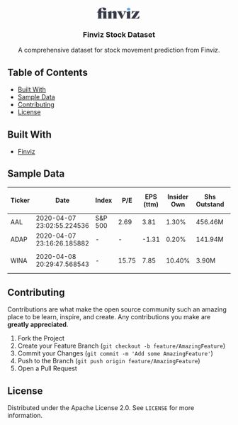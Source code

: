 <!-- PROJECT LOGO -->
<br />
<p align="center">
  <a href="https://github.com/LouisKlimek/Finviz-Stock-Data">
    <img src="logo.png" alt="Finviz Stock Data" width="100" height="25">
  </a>

  <h3 align="center">Finviz Stock Dataset</h3>

  <p align="center">
    A comprehensive dataset for stock movement prediction from Finviz.
    <br />
  </p>
</p>



<!-- TABLE OF CONTENTS -->
## Table of Contents

* [Built With](#built-with)
* [Sample Data](#sample-data)
* [Contributing](#contributing)
* [License](#license)



## Built With
* [Finviz](https://finviz.com/)


<!-- SAMPLE-->
## Sample Data
| Ticker | Date | Index | P/E | EPS (ttm) | Insider Own | Shs Outstand | Perf Week | Market Cap | Forward P/E | EPS next Y | Insider Trans | Shs Float | Perf Month | Income | PEG | EPS next Q | Inst Own | Short Float | Perf Quarter | Sales | P/S | EPS this Y | Inst Trans | Short Ratio | Perf Half Y | Book/sh | P/B | EPS next Y | ROA | Target Price | Perf Year | Cash/sh | P/C | EPS next 5Y | ROE | 52W Range | Perf YTD | Dividend | P/FCF | EPS past 5Y | ROI | 52W High | Beta | Dividend % | Quick Ratio | Sales past 5Y | Gross Margin | 52W Low | ATR | Employees | Current Ratio | Sales Q/Q | Oper. Margin | RSI (14) | Volatility | Optionable | Debt/Eq | EPS Q/Q | Profit Margin | Rel Volume | Prev Close | Shortable | LT Debt/Eq | Earnings | Payout | Avg Volume | Price | Recom | SMA20 | SMA50 | SMA200 | Volume | Change |
| ------------- | ------------- | ------------- | ------------- | ------------- | ------------- | ------------- | ------------- | ------------- | ------------- | ------------- | ------------- | ------------- | ------------- | ------------- | ------------- | ------------- | ------------- | ------------- | ------------- | ------------- | ------------- | ------------- | ------------- | ------------- | ------------- | ------------- | ------------- | ------------- | ------------- | ------------- | ------------- | ------------- | ------------- | ------------- | ------------- | ------------- | ------------- | ------------- | ------------- | ------------- | ------------- | ------------- | ------------- | ------------- | ------------- | ------------- | ------------- | ------------- | ------------- | ------------- | ------------- | ------------- | ------------- | ------------- | ------------- | ------------- | ------------- | ------------- | ------------- | ------------- | ------------- | ------------- | ------------- | ------------- | ------------- | ------------- | ------------- | ------------- | ------------- | ------------- | ------------- | ------------- | ------------- |
 | AAL | 2020-04-07 23:02:55.224536 | S&P 500 | 2.69 | 3.81 | 1.30% | 456.46M | -16.16% | 4.67B | 3.22 | 3.17 | 1.09% | 421.02M | -30.71% | 1.69B | 0.24 | -1.58 | 84.80% | 15.76% | -62.45% | 45.77B | 0.10 | 25.20% | -0.30% | 2.02 | -60.43% | -0.27 | - | 151.80% | 2.80% | 17.38 | -69.83% | 8.38 | 1.22 | 11.28% | - | 9.09 - 35.24 | -64.37% | 0.40 | - | -0.70% | 10.30% | -71.00% | 2.07 | 3.91% | 0.30 | 1.40% | 61.50% | 12.43% | 2.11 | 133000 | 0.40 | 3.40% | 6.70% | 34.51 | 13.11% 17.66% | Yes | - | 35.10% | 3.70% | 4.19 | 9.50 | Yes | - | Apr 24 BMO | 10.50% | 32.87M | 10.22 | 3.10 | -20.83% | -49.31% | -61.73% | 137,651,597 | 7.58% | 
 | ADAP | 2020-04-07 23:16:26.185882 | - | - | -1.31 | 0.20% | 141.94M | 4.04% | 401.69M | - | -1.14 | - | 36.16M | -4.39% | -137.20M | - | -0.25 | 55.70% | 1.30% | 122.83% | 1.10M | 365.17 | -33.20% | 0.16% | 0.24 | 157.27% | 1.18 | 2.40 | -16.50% | -61.00% | 5.50 | -43.06% | 0.63 | 4.49 | 1.00% | -80.90% | 0.71 - 6.00 | 135.83% | - | - | -46.40% | -113.30% | -52.83% | 1.52 | - | 3.50 | -30.30% | - | 299.15% | 0.34 | 400 | 3.50 | -53.30% | - | 46.36 | 12.98% 13.73% | Yes | 0.00 | 19.30% | - | 0.07 | 3.00 | Yes | 0.00 | Feb 27 BMO | - | 1.99M | 2.83 | 2.40 | 2.33% | -16.96% | 23.54% | 147,054 | -5.67% |
 | WINA | 2020-04-08 20:29:47.568543 | - | 15.75 | 7.85 | 10.40% | 3.90M | -2.99% | 482.08M | - | - | -10.07% | 2.80M | -37.71% | 32.10M | - | - | 63.00% | 1.44% | -38.20% | 73.30M | 6.58 | 8.00% | 0.20% | 2.34 | -30.35% | 3.21 | 38.51 | - | 63.20% | - | -33.90% | 9.72 | 12.72 | - | -494.50% | 115.00 - 215.00 | -37.67% | 1.00 | 10.26 | 15.30% | 81.50% | -39.81% | 0.74 | 0.81% | 3.40 | 3.70% | 96.60% | 12.53% | 13.26 | 98 | 3.50 | 4.70% | 58.80% | 39.84 | 10.43% 10.37% | No | 2.35 | 13.50% | 43.90% | 0.33 | 123.61 | Yes | 1.83 | Mar 05 | 10.70% | 17.25K | 129.41 | - | -5.00% | -26.72% | -27.00% | 4,178 | 4.69% |


<!-- CONTRIBUTING -->
## Contributing

Contributions are what make the open source community such an amazing place to be learn, inspire, and create. Any contributions you make are **greatly appreciated**.

1. Fork the Project
2. Create your Feature Branch (`git checkout -b feature/AmazingFeature`)
3. Commit your Changes (`git commit -m 'Add some AmazingFeature'`)
4. Push to the Branch (`git push origin feature/AmazingFeature`)
5. Open a Pull Request



<!-- LICENSE -->
## License

Distributed under the Apache License 2.0. See `LICENSE` for more information.
